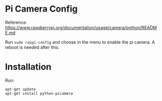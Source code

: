 # Pi Camera Config

Reference: https://www.raspberrypi.org/documentation/usage/camera/python/README.md

Run `sudo raspi-config` and choose in the menu to enable the pi camera. A reboot is needed after this.

# Installation
Run:
```
apt-get update
apt-get install python-picamera
```
